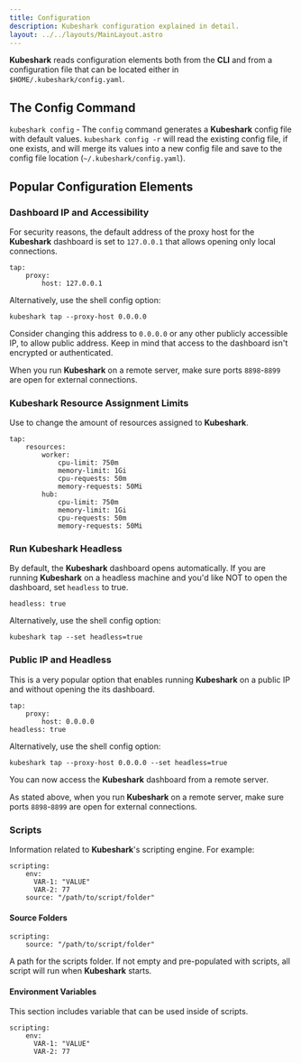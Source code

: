 ```yaml
---
title: Configuration
description: Kubeshark configuration explained in detail.
layout: ../../layouts/MainLayout.astro
---
```


**Kubeshark** reads configuration elements both from the **CLI** and from a configuration file that can be located either in `$HOME/.kubeshark/config.yaml`.

## The Config Command

`kubeshark config` - The `config` command generates a ​**​Kubeshark​**​ config file with default values.
`kubeshark config -r` will read the existing config file, if one exists, and will merge its values into a new config file and save to the config file location (`~/.kubeshark/config.yaml`).

## Popular Configuration Elements

### Dashboard IP and Accessibility

For security reasons, the default address of the proxy host for the **Kubeshark** dashboard is set to `127.0.0.1` that allows opening only local connections.

```shell
tap:
    proxy:
        host: 127.0.0.1
```

Alternatively, use the shell config option:
```shell
kubeshark tap --proxy-host 0.0.0.0
```

Consider changing this address to `0.0.0.0` or any other publicly accessible IP, to allow public address. Keep in mind that access to the dashboard isn't encrypted or authenticated.

When you run **Kubeshark** on a remote server, make sure ports `8898`-`8899` are open for external connections.

### Kubeshark Resource Assignment Limits

Use to change the amount of resources assigned to **Kubeshark**.

```shell
tap:
    resources:
        worker:
            cpu-limit: 750m
            memory-limit: 1Gi
            cpu-requests: 50m
            memory-requests: 50Mi
        hub:
            cpu-limit: 750m
            memory-limit: 1Gi
            cpu-requests: 50m
            memory-requests: 50Mi
```

### Run Kubeshark Headless

By default, the **Kubeshark** dashboard opens automatically. If you are running **Kubeshark** on a headless machine and you'd like NOT to open the dashboard, set `headless` to true.

```shell
headless: true
```

Alternatively, use the shell config option:
```shell
kubeshark tap --set headless=true
```

### Public IP and Headless

This is a very popular option that enables running **Kubeshark** on a public IP and without opening the its dashboard.

```shell
tap:
    proxy:
        host: 0.0.0.0
headless: true
```
Alternatively, use the shell config option:
```shell
kubeshark tap --proxy-host 0.0.0.0 --set headless=true
```
You can now access the **Kubeshark** dashboard from a remote server.

As stated above, when you run **Kubeshark** on a remote server, make sure ports `8898`-`8899` are open for external connections.

### Scripts

Information related to **Kubeshark**'s scripting engine. For example:

```shell
scripting:
    env:
      VAR-1: "VALUE"
      VAR-2: 77
    source: "/path/to/script/folder"
```

#### Source Folders

```shell
scripting:
    source: "/path/to/script/folder"
```
A path for the scripts folder. If not empty and pre-populated with scripts, all script will run when **Kubeshark** starts.

#### Environment Variables

This section includes variable that can be used inside of scripts.

```shell
scripting:
    env:
      VAR-1: "VALUE"
      VAR-2: 77

